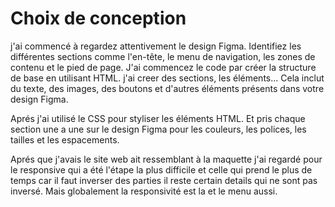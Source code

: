 # Choix de conception

j'ai commencé à regardez attentivement le design Figma. Identifiez les différentes sections comme l'en-tête, le menu de navigation, les zones de contenu et le pied de page. 
J'ai commencez  le code par créer la structure de base en utilisant HTML.
j'ai creer des sections, les éléments... Cela inclut du texte, des images, des boutons et d'autres éléments présents dans votre design Figma.

Aprés j'ai utilisé le CSS pour styliser les éléments HTML. Et pris chaque section une a une sur le design Figma pour les couleurs, les polices, les tailles et les espacements.

Aprés que j'avais le site web ait ressemblant à la maquette j'ai regardé pour le responsive qui a été l'étape la plus difficile et celle qui prend le plus de temps car il faut inverser des parties il reste certain details qui ne sont pas inversé.
Mais globalement la responsivité est la et le menu aussi.